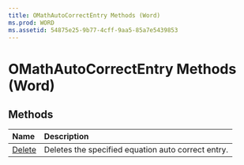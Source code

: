 ```yaml
---
title: OMathAutoCorrectEntry Methods (Word)
ms.prod: WORD
ms.assetid: 54875e25-9b77-4cff-9aa5-85a7e5439853
---
```



# OMathAutoCorrectEntry Methods (Word)

## Methods



|**Name**|**Description**|
|:-----|:-----|
|[Delete](omathautocorrectentry-delete-method-word.md)|Deletes the specified equation auto correct entry.|

